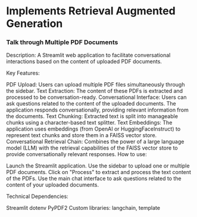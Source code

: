 # Implements Retrieval Augmented Generation
### Talk through Multiple PDF Documents
Description: A Streamlit web application to facilitate conversational interactions based on the content of uploaded PDF documents.

Key Features:

PDF Upload: Users can upload multiple PDF files simultaneously through the sidebar.
Text Extraction: The content of these PDFs is extracted and processed to be conversation-ready.
Conversational Interface: Users can ask questions related to the content of the uploaded documents. The application responds conversationally, providing relevant information from the documents.
Text Chunking: Extracted text is split into manageable chunks using a character-based text splitter.
Text Embeddings: The application uses embeddings (from OpenAI or HuggingFaceInstruct) to represent text chunks and store them in a FAISS vector store.
Conversational Retrieval Chain: Combines the power of a large language model (LLM) with the retrieval capabilities of the FAISS vector store to provide conversationally relevant responses.
How to use:

Launch the Streamlit application.
Use the sidebar to upload one or multiple PDF documents.
Click on "Process" to extract and process the text content of the PDFs.
Use the main chat interface to ask questions related to the content of your uploaded documents.

Technical Dependencies:

Streamlit
dotenv
PyPDF2
Custom libraries: langchain, template
